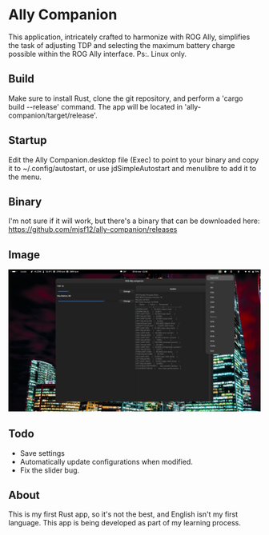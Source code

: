 # Ally Companion
This application, intricately crafted to harmonize with ROG Ally, simplifies the task of adjusting TDP and selecting the maximum battery charge possible within the ROG Ally interface.
Ps:. Linux only.
## Build
Make sure to install Rust, clone the git repository, and perform a 'cargo build --release' command. The app will be located in 'ally-companion/target/release'.
## Startup
Edit the Ally Companion.desktop file (Exec) to point to your binary and copy it to ~/.config/autostart, or use jdSimpleAutostart and menulibre to add it to the menu.
## Binary
I'm not sure if it will work, but there's a binary that can be downloaded here: https://github.com/mjsf12/ally-companion/releases
## Image
![text](./resources/001.png)
## Todo
- Save settings
- Automatically update configurations when modified.
- Fix the slider bug.
## About
This is my first Rust app, so it's not the best, and English isn't my first language. This app is being developed as part of my learning process.
